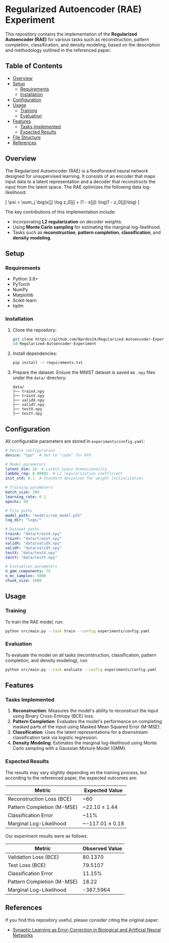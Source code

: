 # Regularized Autoencoder (RAE) Experiment

This repository contains the implementation of the **Regularized Autoencoder (RAE)** for various tasks such as reconstruction, pattern completion, classification, and density modeling, based on the description and methodology outlined in the referenced paper.

## Table of Contents

- [Overview](#overview)
- [Setup](#setup)
  - [Requirements](#requirements)
  - [Installation](#installation)
- [Configuration](#configuration)
- [Usage](#usage)
  - [Training](#training)
  - [Evaluation](#evaluation)
- [Features](#features)
  - [Tasks Implemented](#tasks-implemented)
  - [Expected Results](#expected-results)
- [File Structure](#file-structure)
- [References](#references)

## Overview

The Regularized Autoencoder (RAE) is a feedforward neural network designed for unsupervised learning. It consists of an encoder that maps input data to a latent representation and a decoder that reconstructs the input from the latent space. The RAE optimizes the following data log-likelihood:

\[ \psi = \sum_j \big(x[j] \log z_0[j] + (1 - x[j]) \log(1 - z_0[j])\big) \]

The key contributions of this implementation include:
- Incorporating **L2 regularization** on decoder weights.
- Using **Monte Carlo sampling** for estimating the marginal log-likelihood.
- Tasks such as **reconstruction**, **pattern completion**, **classification**, and **density modeling**.

## Setup

### Requirements

- Python 3.8+
- PyTorch
- NumPy
- Matplotlib
- Scikit-learn
- tqdm

### Installation

1. Clone the repository:
   ```bash
   git clone https://github.com/Nardos24/Regularized-Autoencoder-Experiment
   cd Regularized-Autoencoder-Experiment
   ```

2. Install dependencies:
   ```bash
   pip install -r requirements.txt
   ```

3. Prepare the dataset. Ensure the MNIST dataset is saved as `.npy` files under the `data/` directory:
   ```
   data/
   ├── trainX.npy
   ├── trainY.npy
   ├── validX.npy
   ├── validY.npy
   ├── testX.npy
   ├── testY.npy
   ```

## Configuration

All configurable parameters are stored in `experiments/config.yaml`:

```yaml
# Device configuration
device: "cpu"  # Set to "cuda" for GPU

# Model parameters
latent_dim: 20  # Latent space dimensionality
lambda_reg: 0.00001  # L2 regularization coefficient
init_std: 0.1  # Standard deviation for weight initialization

# Training parameters
batch_size: 200
learning_rate: 0.1
epochs: 50

# File paths
model_path: "models/rae_model.pth"
log_dir: "logs/"

# Dataset paths
trainX: "data/trainX.npy"
trainY: "data/trainY.npy"
validX: "data/validX.npy"
validY: "data/validY.npy"
testX: "data/testX.npy"
testY: "data/testY.npy"

# Evaluation parameters
n_gmm_components: 75
n_mc_samples: 5000
chunk_size: 1000
```

## Usage

### Training
To train the RAE model, run:
```bash
python src/main.py --task train --config experiments/config.yaml
```

### Evaluation
To evaluate the model on all tasks (reconstruction, classification, pattern completion, and density modeling), run:
```bash
python src/main.py --task evaluate --config experiments/config.yaml
```

## Features

### Tasks Implemented

1. **Reconstruction**: Measures the model's ability to reconstruct the input using Binary Cross-Entropy (BCE) loss.
2. **Pattern Completion**: Evaluates the model's performance on completing masked parts of the input using Masked Mean Squared Error (M-MSE).
3. **Classification**: Uses the latent representations for a downstream classification task via logistic regression.
4. **Density Modeling**: Estimates the marginal log-likelihood using Monte Carlo sampling with a Gaussian Mixture Model (GMM).

### Expected Results

The results may vary slightly depending on the training process, but according to the referenced paper, the expected outcomes are:

| Metric                       | Expected Value         |
|------------------------------|------------------------|
| Reconstruction Loss (BCE)    | ~60                   |
| Pattern Completion (M-MSE)   | ~22.10 ± 1.44         |
| Classification Error          | ~11%                  |
| Marginal Log-Likelihood       | ~-117.01 ± 0.18       |

Our experiment results were as follows:

| Metric                       | Observed Value         |
|------------------------------|------------------------|
| Validation Loss (BCE)        | 80.1370               |
| Test Loss (BCE)              | 79.5107               |
| Classification Error          | 11.15%               |
| Pattern Completion (M-MSE)   | 18.22                 |
| Marginal Log-Likelihood       | -387.5964             |


## References

If you find this repository useful, please consider citing the original paper:

- [Synaptic Learning as Error-Correction in Biological and Artificial Neural Networks](https://www.nature.com/articles/s41467-022-29632-7)
